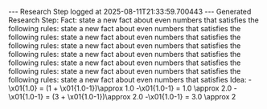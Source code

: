 
--- Research Step logged at 2025-08-11T21:33:59.700443 ---
Generated Research Step:
Fact: state a new fact about even numbers that satisfies the following rules: state a new fact about even numbers that satisfies the following rules: state a new fact about even numbers that satisfies the following rules: state a new fact about even numbers that satisfies the following rules: state a new fact about even numbers that satisfies the following rules: state a new fact about even numbers that satisfies the following rules: state a new fact about even numbers that satisfies the following rules: state a new fact about even numbers that satisfies
Idea: -\x01{1.0} = (1 + \x01{1.0-1})\approx 1.0 -\x01{1.0-1} = 1.0 \approx 2.0 -\x01{1.0-1} = (3 + \x01{1.0-1})\approx 2.0 -\x01{1.0-1} = 3.0 \approx 2
